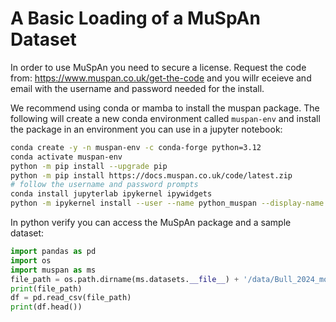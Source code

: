 # A Basic Loading of a MuSpAn Dataset
In order to use MuSpAn you need to secure a license. Request the code from: https://www.muspan.co.uk/get-the-code and you willr eceieve and email with the username and password needed for the install.


We recommend using conda or mamba to install the muspan package. The following will create a new conda environment called `muspan-env` and install the package in an environment you can use in a jupyter notebook:

```bash
conda create -y -n muspan-env -c conda-forge python=3.12 
conda activate muspan-env
python -m pip install --upgrade pip
python -m pip install https://docs.muspan.co.uk/code/latest.zip
# follow the username and password prompts
conda install jupyterlab ipykernel ipywidgets
python -m ipykernel install --user --name python_muspan --display-name "Python Muspan 2025"
```

In python verify you can access the MuSpAn package and a sample dataset:

```python
import pandas as pd
import os
import muspan as ms
file_path = os.path.dirname(ms.datasets.__file__) + '/data/Bull_2024_mouse_colon.csv'
print(file_path)
df = pd.read_csv(file_path)
print(df.head())
```
